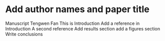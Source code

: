 # Add author names and paper title
Manuscript
Tengwen Fan
This is Introduction
Add a reference in Introduction
A second reference
Add results section
add a figures section
Write conclusions
